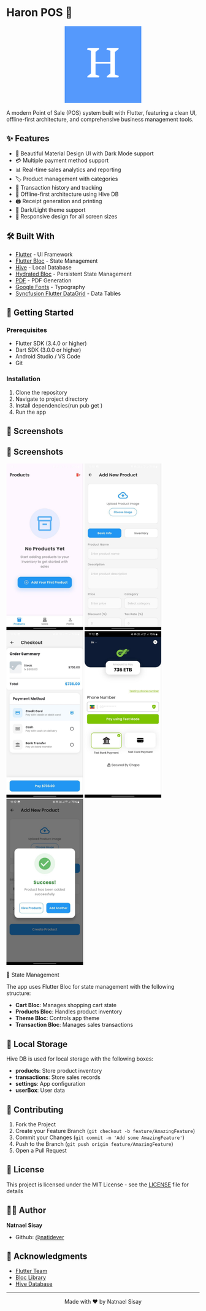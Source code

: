# Haron POS 🏪

<p align="center">
  <img src="assets/icon/logo.png" alt="Haron POS Logo" width="200"/>
</p>

A modern Point of Sale (POS) system built with Flutter, featuring a clean UI, offline-first architecture, and comprehensive business management tools.

## ✨ Features

- 📱 Beautiful Material Design UI with Dark Mode support
- 💳 Multiple payment method support
- 📊 Real-time sales analytics and reporting
- 🏷️ Product management with categories
- 📝 Transaction history and tracking
- 🔄 Offline-first architecture using Hive DB
- 🖨️ Receipt generation and printing
- 🌙 Dark/Light theme support
- 📱 Responsive design for all screen sizes

## 🛠️ Built With

- [Flutter](https://flutter.dev/) - UI Framework
- [Flutter Bloc](https://bloclibrary.dev/) - State Management
- [Hive](https://docs.hivedb.dev/) - Local Database
- [Hydrated Bloc](https://pub.dev/packages/hydrated_bloc) - Persistent State Management
- [PDF](https://pub.dev/packages/pdf) - PDF Generation
- [Google Fonts](https://pub.dev/packages/google_fonts) - Typography
- [Syncfusion Flutter DataGrid](https://pub.dev/packages/syncfusion_flutter_datagrid) - Data Tables

## 🚀 Getting Started

### Prerequisites

- Flutter SDK (3.4.0 or higher)
- Dart SDK (3.0.0 or higher)
- Android Studio / VS Code
- Git

### Installation

1. Clone the repository
2. Navigate to project directory
3. Install dependencies(run pub get )
4. Run the app


## 📱 Screenshots
## 📱 Screenshots

<p float="left">
  <img src="assets/screenshots/home.jpg"  alt=" home"  width="200" />
  <img src="assets/screenshots/addProductjpg.jpg" alt="add product " width="200" /> 
  <img src="assets/screenshots/checkout.jpg" alt="checkout " width="200" />
  <img src="assets/screenshots/chapa.jpg" alt="checkout " width="200" />
  <img src="assets/screenshots/success.jpg" alt="success" width="200" />
</p




## 🔄 State Management

The app uses Flutter Bloc for state management with the following structure:

- **Cart Bloc**: Manages shopping cart state
- **Products Bloc**: Handles product inventory
- **Theme Bloc**: Controls app theme
- **Transaction Bloc**: Manages sales transactions

## 💾 Local Storage

Hive DB is used for local storage with the following boxes:

- **products**: Store product inventory
- **transactions**: Store sales records
- **settings**: App configuration
- **userBox**: User data


## 🤝 Contributing

1. Fork the Project
2. Create your Feature Branch (`git checkout -b feature/AmazingFeature`)
3. Commit your Changes (`git commit -m 'Add some AmazingFeature'`)
4. Push to the Branch (`git push origin feature/AmazingFeature`)
5. Open a Pull Request

## 📄 License

This project is licensed under the MIT License - see the [LICENSE](LICENSE) file for details

## 👨‍💻 Author

**Natnael Sisay**

- Github: [@natidever](https://github.com/natidever)

## 🙏 Acknowledgments

- [Flutter Team](https://flutter.dev/)
- [Bloc Library](https://bloclibrary.dev/)
- [Hive Database](https://docs.hivedb.dev/)

---

<p align="center">
  Made with ❤️ by Natnael Sisay
</p>

